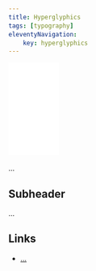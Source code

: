 ```yaml
---
title: Hyperglyphics
tags: [typography]
eleventyNavigation:
	key: hyperglyphics
---
```


![image](/img/Emblem_White_100px.png)

...

## Subheader

...

## Links
- [...]()